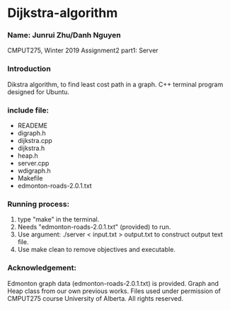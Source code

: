 # Dijkstra-algorithm
### Name: Junrui Zhu/Danh Nguyen
CMPUT275, Winter 2019
Assignment2 part1: Server

### Introduction
Dikstra algorithm, to find least cost path in a graph.
C++ terminal program designed for Ubuntu. 

### include file:      
- READEME
- digraph.h
- dijkstra.cpp
- dijkstra.h
- heap.h
- server.cpp
- wdigraph.h
- Makefile
- edmonton-roads-2.0.1.txt

### Running process:
1. type "make" in the terminal.
2. Needs "edmonton-roads-2.0.1.txt" (provided) to run.
3. Use argument: ./server < input.txt > output.txt to construct output text file.
4. Use make clean to remove objectives and executable.

### Acknowledgement:
Edmonton graph data (edmonton-roads-2.0.1.txt) is provided. Graph and Heap class from our own previous works. Files used under permission of CMPUT275 course University of Alberta. All rights reserved.


